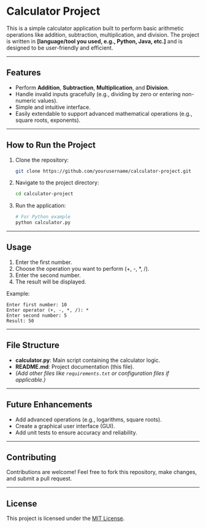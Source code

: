 
# **Calculator Project**

This is a simple calculator application built to perform basic arithmetic operations like addition, subtraction, multiplication, and division. The project is written in **[language/tool you used, e.g., Python, Java, etc.]** and is designed to be user-friendly and efficient.

---

## **Features**
- Perform **Addition**, **Subtraction**, **Multiplication**, and **Division**.
- Handle invalid inputs gracefully (e.g., dividing by zero or entering non-numeric values).
- Simple and intuitive interface.
- Easily extendable to support advanced mathematical operations (e.g., square roots, exponents).

---

## **How to Run the Project**
1. Clone the repository:
   ```bash
   git clone https://github.com/yourusername/calculator-project.git
   ```
2. Navigate to the project directory:
   ```bash
   cd calculator-project
   ```
3. Run the application:
   ```bash
   # For Python example
   python calculator.py
   ```

---

## **Usage**
1. Enter the first number.
2. Choose the operation you want to perform (+, -, *, /).
3. Enter the second number.
4. The result will be displayed.

Example:
```
Enter first number: 10
Enter operator (+, -, *, /): *
Enter second number: 5
Result: 50
```

---

## **File Structure**
- **calculator.py**: Main script containing the calculator logic.
- **README.md**: Project documentation (this file).
- *(Add other files like `requirements.txt` or configuration files if applicable.)*

---

## **Future Enhancements**
- Add advanced operations (e.g., logarithms, square roots).
- Create a graphical user interface (GUI).
- Add unit tests to ensure accuracy and reliability.

---

## **Contributing**
Contributions are welcome! Feel free to fork this repository, make changes, and submit a pull request.

---

## **License**
This project is licensed under the [MIT License](LICENSE).